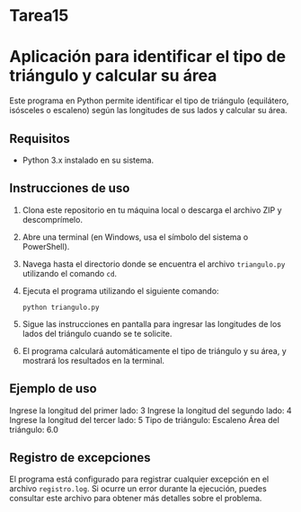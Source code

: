 # Tarea15

# Aplicación para identificar el tipo de triángulo y calcular su área

Este programa en Python permite identificar el tipo de triángulo (equilátero, isósceles o escaleno) según las longitudes de sus lados y calcular su área.

## Requisitos

- Python 3.x instalado en su sistema.

## Instrucciones de uso

1. Clona este repositorio en tu máquina local o descarga el archivo ZIP y descomprímelo.

2. Abre una terminal (en Windows, usa el símbolo del sistema o PowerShell).

3. Navega hasta el directorio donde se encuentra el archivo `triangulo.py` utilizando el comando `cd`.

4. Ejecuta el programa utilizando el siguiente comando:

    ```
    python triangulo.py
    ```

5. Sigue las instrucciones en pantalla para ingresar las longitudes de los lados del triángulo cuando se te solicite.

6. El programa calculará automáticamente el tipo de triángulo y su área, y mostrará los resultados en la terminal.

## Ejemplo de uso

Ingrese la longitud del primer lado: 3
Ingrese la longitud del segundo lado: 4
Ingrese la longitud del tercer lado: 5
Tipo de triángulo: Escaleno
Área del triángulo: 6.0


## Registro de excepciones

El programa está configurado para registrar cualquier excepción en el archivo `registro.log`. Si ocurre un error durante la ejecución, puedes consultar este archivo para obtener más detalles sobre el problema.



